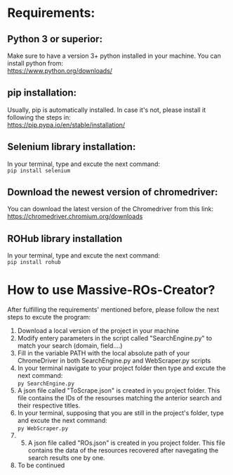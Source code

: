 # Requirements:

## Python 3 or superior:
Make sure to have a version 3+ python installed in your machine. 
You can install python from: \
https://www.python.org/downloads/ 

## pip installation:
Usually, pip is automatically installed. In case it's not, please install it following the steps in: \
https://pip.pypa.io/en/stable/installation/ 

## Selenium library installation:
In your terminal, type and excute the next command: \
`pip install selenium`  

## Download the newest version of chromedriver:
You can download the latest version of the Chromedriver from this link: \
https://chromedriver.chromium.org/downloads 

## ROHub library installation
In your terminal, type and excute the next command: \
`pip install rohub` 

# How to use Massive-ROs-Creator?
After fulfilling the requirements' mentioned before, please follow the next steps to excute the program:

1. Download a local version of the project in your machine
2. Modify entery parameters in the script called "SearchEngine.py" to match your search (domain, field....)
3. Fill in the variable PATH with the local absolute path of your ChromeDriver in both SearchEngine.py and WebScraper.py scripts
4. In your terminal navigate to your project folder then type and excute the next command: \
`py SearchEngine.py`
5. A json file called "ToScrape.json" is created in you project folder. This file contains the IDs of the resourses matching the anterior search and their respective titles.
6. In your terminal, supposing that you are still in the project's folder, type and excute the next command: \
`py WebScraper.py`
7. 5. A json file called "ROs.json" is created in you project folder. This file contains the data of the resources recovered after navegating  the search results one by one.
8. To be continued


